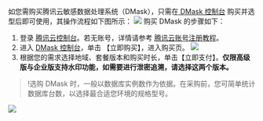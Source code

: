 
如您需购买腾讯云敏感数据处理系统（DMask），只需在[ DMask 控制台](https://console.cloud.tencent.com/cds/mask) 购买并选型后即可使用，其操作流程如下图所示：
![](https://main.qcloudimg.com/raw/e575bd3da9353c7f2502fa9c3d6a6099.png)
购买 DMask 的步骤如下：
1. 登录 [腾讯云控制台](https://console.cloud.tencent.com/)。若无账号，详情请参考 [腾讯云账号注册教程](https://cloud.tencent.com/document/product/378/9603)。
2. 进入 [DMask 控制台](https://console.cloud.tencent.com/cds/mask)，单击 【立即购买】，进入购买页。
![](https://main.qcloudimg.com/raw/748c7560904e248e75e37577314f990b.png)
3. 根据您的需求选择地域、套餐版本和购买时长，单击【立即支付】。**仅限高级版与企业版支持水印功能，如需要进行泄密追溯，请选择这两个版本。**
>!选购 DMask 时，一般以数据库实例数作为依据。在采购前，您可简单统计数据库台数，以选择最合适您环境的规格型号。
>
![](https://main.qcloudimg.com/raw/bd3adefed9f743621832ee5d91b133be.png)


